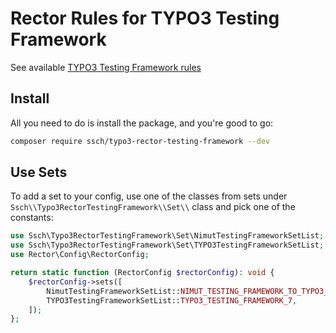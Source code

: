 # Rector Rules for TYPO3 Testing Framework

See available [TYPO3 Testing Framework rules](/docs/rector_rules_overview.md)

## Install

All you need to do is install the package, and you're good to go:

```bash
composer require ssch/typo3-rector-testing-framework --dev
```

## Use Sets

To add a set to your config, use one of the classes from sets under `Ssch\\Typo3RectorTestingFramework\\Set\\` class and pick one of the constants:

```php
use Ssch\Typo3RectorTestingFramework\Set\NimutTestingFrameworkSetList;
use Ssch\Typo3RectorTestingFramework\Set\TYPO3TestingFrameworkSetList;
use Rector\Config\RectorConfig;

return static function (RectorConfig $rectorConfig): void {
    $rectorConfig->sets([
        NimutTestingFrameworkSetList::NIMUT_TESTING_FRAMEWORK_TO_TYPO3_TESTING_FRAMEWORK,
        TYPO3TestingFrameworkSetList::TYPO3_TESTING_FRAMEWORK_7,
    ]);
};
```
